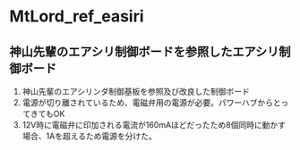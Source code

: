 # MtLord_ref_easiri
## 神山先輩のエアシリ制御ボードを参照したエアシリ制御ボード
1. 神山先輩のエアシリンダ制御基板を参照及び改良した制御ボード
2. 電源が切り離されているため、電磁弁用の電源が必要。パワーハブからとってきてもOK
3. 12V時に電磁弁に印加される電流が160mAほどだったため8個同時に動かす場合、1Aを超えるため電源を分けた。
